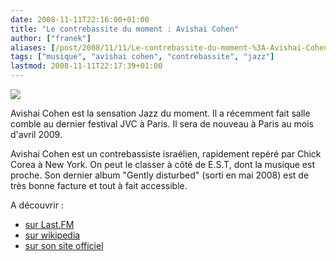```yaml
---
date: 2008-11-11T22:16:00+01:00
title: "Le contrebassite du moment : Avishai Cohen"
author: ["franek"]
aliases: [/post/2008/11/11/Le-contrebassite-du-moment-%3A-Avishai-Cohen]
tags: ["musique", "avishai cohen", "contrebassite", "jazz"]
lastmod: 2008-11-11T22:17:39+01:00
---
```

![](http://multimedia.fnac.com/multimedia/images_produits/ZoomPE/9/2/7/0016728460729.jpg)

Avishai Cohen est la sensation Jazz du moment. Il a récemment fait salle comble au dernier festival JVC à Paris. Il sera de nouveau à Paris au mois d'avril 2009.

Avishai Cohen est un contrebassiste israélien, rapidement repéré par Chick Corea à New York. On peut le classer à côté de E.S.T, dont la musique est proche. Son dernier album "Gently disturbed" (sorti en mai 2008) est de très bonne facture et tout à fait accessible.

A découvrir :

- [sur Last.FM](http://www.lastfm.fr/music/Avishai+Cohen)
- [sur wikipedia](http://fr.wikipedia.org/wiki/Avishai_Cohen)
- [sur son site officiel](http://www.avishaimusic.com/)
